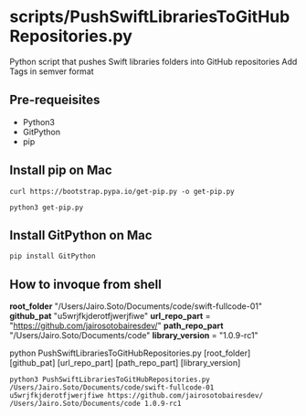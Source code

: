 # scripts/PushSwiftLibrariesToGitHubRepositories.py

Python script that pushes Swift libraries folders into GitHub repositories
Add Tags in semver format

## Pre-requeisites

- Python3
- GitPython
- pip

## Install pip on Mac

`curl https://bootstrap.pypa.io/get-pip.py -o get-pip.py`

`python3 get-pip.py`

## Install GitPython on Mac

`pip install GitPython`

## How to invoque from shell

**root_folder** "/Users/Jairo.Soto/Documents/code/swift-fullcode-01"
**github_pat** "u5wrjfkjderotfjwerjfiwe"
**url_repo_part** = "https://github.com/jairosotobairesdev/"
**path_repo_part** "/Users/Jairo.Soto/Documents/code"
**library_version** = "1.0.9-rc1"

python PushSwiftLibrariesToGitHubRepositories.py [root_folder] [github_pat] [url_repo_part] [path_repo_part] [library_version]

`python3 PushSwiftLibrariesToGitHubRepositories.py /Users/Jairo.Soto/Documents/code/swift-fullcode-01 u5wrjfkjderotfjwerjfiwe https://github.com/jairosotobairesdev/ /Users/Jairo.Soto/Documents/code 1.0.9-rc1` 